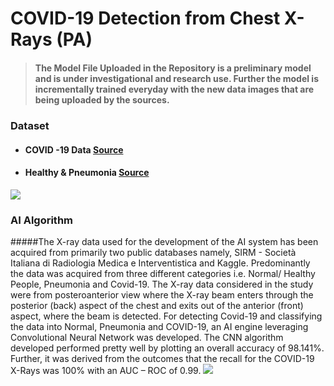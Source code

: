 # COVID-19 Detection from Chest X-Rays (PA)

> #### The Model File Uploaded in the Repository is a preliminary model and is under investigational and research use. Further the model is incrementally trained everyday with the new data images that are being uploaded by the sources.

##### 

### Dataset

+ #### COVID -19 Data [Source](https://www.sirm.org/category/senza-categoria/covid-19/)
+ #### Healthy & Pneumonia [Source](https://www.kaggle.com/paultimothymooney/chest-xray-pneumonia)

![](https://github.com/TerenzAI/COVID-19/Reference_Materials/Sample_image.png)

### AI Algorithm
#####The X-ray data used for the development of the AI system has been acquired from primarily two public databases namely, SIRM - Società Italiana di Radiologia Medica e Interventistica and Kaggle. Predominantly the data was acquired from three different categories i.e. Normal/ Healthy People, Pneumonia and Covid-19. The X-ray data considered in the study were from posteroanterior view where the X-ray beam enters through the posterior (back) aspect of the chest and exits out of the anterior (front) aspect, where the beam is detected. For detecting Covid-19 and classifying the data into Normal, Pneumonia and COVID-19, an AI engine leveraging Convolutional Neural Network was developed. The CNN algorithm developed performed pretty well by plotting an overall accuracy of 98.141%. Further, it was derived from the outcomes that the recall for the COVID-19 X-Rays was 100% with an AUC – ROC of 0.99.
![](https://github.com/TerenzAI/COVID-19/Reference_Materials/ROC.png)